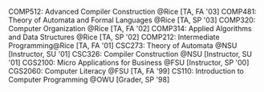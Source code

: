 COMP512: Advanced Compiler Construction @Rice [TA, FA '03]
COMP481: Theory of Automata and Formal Languages @Rice [TA, SP '03]
COMP320: Computer Organization @Rice [TA, FA '02]
COMP314: Applied Algorithms and Data Structures @Rice [TA, SP '02]
COMP212: Intermediate Programming@Rice [TA, FA '01]
CSC273: Theory of Automata @NSU [Instructor, SU '01]
CSC326: Compiler Construction @NSU [Instructor, SU '01]
CGS2100: Micro Applications for Business @FSU [Instructor, SP '00]
CGS2060: Computer Literacy @FSU [TA, FA '99]
CS110: Introduction to Computer Programming @OWU [Grader, SP '98]
